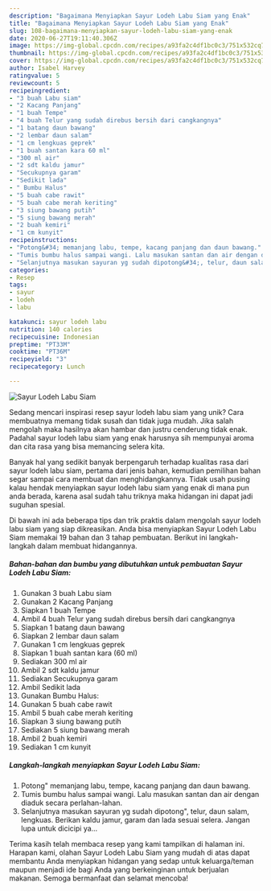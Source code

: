 ```yaml
---
description: "Bagaimana Menyiapkan Sayur Lodeh Labu Siam yang Enak"
title: "Bagaimana Menyiapkan Sayur Lodeh Labu Siam yang Enak"
slug: 108-bagaimana-menyiapkan-sayur-lodeh-labu-siam-yang-enak
date: 2020-06-27T19:11:40.306Z
image: https://img-global.cpcdn.com/recipes/a93fa2c4df1bc0c3/751x532cq70/sayur-lodeh-labu-siam-foto-resep-utama.jpg
thumbnail: https://img-global.cpcdn.com/recipes/a93fa2c4df1bc0c3/751x532cq70/sayur-lodeh-labu-siam-foto-resep-utama.jpg
cover: https://img-global.cpcdn.com/recipes/a93fa2c4df1bc0c3/751x532cq70/sayur-lodeh-labu-siam-foto-resep-utama.jpg
author: Isabel Harvey
ratingvalue: 5
reviewcount: 5
recipeingredient:
- "3 buah Labu siam"
- "2 Kacang Panjang"
- "1 buah Tempe"
- "4 buah Telur yang sudah direbus bersih dari cangkangnya"
- "1 batang daun bawang"
- "2 lembar daun salam"
- "1 cm lengkuas geprek"
- "1 buah santan kara 60 ml"
- "300 ml air"
- "2 sdt kaldu jamur"
- "Secukupnya garam"
- "Sedikit lada"
- " Bumbu Halus"
- "5 buah cabe rawit"
- "5 buah cabe merah keriting"
- "3 siung bawang putih"
- "5 siung bawang merah"
- "2 buah kemiri"
- "1 cm kunyit"
recipeinstructions:
- "Potong&#34; memanjang labu, tempe, kacang panjang dan daun bawang."
- "Tumis bumbu halus sampai wangi. Lalu masukan santan dan air dengan diaduk secara perlahan-lahan."
- "Selanjutnya masukan sayuran yg sudah dipotong&#34;, telur, daun salam, lengkuas. Berikan kaldu jamur, garam dan lada sesuai selera. Jangan lupa untuk dicicipi ya..."
categories:
- Resep
tags:
- sayur
- lodeh
- labu

katakunci: sayur lodeh labu 
nutrition: 140 calories
recipecuisine: Indonesian
preptime: "PT33M"
cooktime: "PT36M"
recipeyield: "3"
recipecategory: Lunch

---
```



![Sayur Lodeh Labu Siam](https://img-global.cpcdn.com/recipes/a93fa2c4df1bc0c3/751x532cq70/sayur-lodeh-labu-siam-foto-resep-utama.jpg)

Sedang mencari inspirasi resep sayur lodeh labu siam yang unik? Cara membuatnya memang tidak susah dan tidak juga mudah. Jika salah mengolah maka hasilnya akan hambar dan justru cenderung tidak enak. Padahal sayur lodeh labu siam yang enak harusnya sih mempunyai aroma dan cita rasa yang bisa memancing selera kita.



Banyak hal yang sedikit banyak berpengaruh terhadap kualitas rasa dari sayur lodeh labu siam, pertama dari jenis bahan, kemudian pemilihan bahan segar sampai cara membuat dan menghidangkannya. Tidak usah pusing kalau hendak menyiapkan sayur lodeh labu siam yang enak di mana pun anda berada, karena asal sudah tahu triknya maka hidangan ini dapat jadi suguhan spesial.


Di bawah ini ada beberapa tips dan trik praktis dalam mengolah sayur lodeh labu siam yang siap dikreasikan. Anda bisa menyiapkan Sayur Lodeh Labu Siam memakai 19 bahan dan 3 tahap pembuatan. Berikut ini langkah-langkah dalam membuat hidangannya.

<!--inarticleads1-->

##### Bahan-bahan dan bumbu yang dibutuhkan untuk pembuatan Sayur Lodeh Labu Siam:

1. Gunakan 3 buah Labu siam
1. Gunakan 2 Kacang Panjang
1. Siapkan 1 buah Tempe
1. Ambil 4 buah Telur yang sudah direbus bersih dari cangkangnya
1. Siapkan 1 batang daun bawang
1. Siapkan 2 lembar daun salam
1. Gunakan 1 cm lengkuas geprek
1. Siapkan 1 buah santan kara (60 ml)
1. Sediakan 300 ml air
1. Ambil 2 sdt kaldu jamur
1. Sediakan Secukupnya garam
1. Ambil Sedikit lada
1. Gunakan  Bumbu Halus:
1. Gunakan 5 buah cabe rawit
1. Ambil 5 buah cabe merah keriting
1. Siapkan 3 siung bawang putih
1. Sediakan 5 siung bawang merah
1. Ambil 2 buah kemiri
1. Sediakan 1 cm kunyit




<!--inarticleads2-->

##### Langkah-langkah menyiapkan Sayur Lodeh Labu Siam:

1. Potong&#34; memanjang labu, tempe, kacang panjang dan daun bawang.
1. Tumis bumbu halus sampai wangi. Lalu masukan santan dan air dengan diaduk secara perlahan-lahan.
1. Selanjutnya masukan sayuran yg sudah dipotong&#34;, telur, daun salam, lengkuas. Berikan kaldu jamur, garam dan lada sesuai selera. Jangan lupa untuk dicicipi ya...




Terima kasih telah membaca resep yang kami tampilkan di halaman ini. Harapan kami, olahan Sayur Lodeh Labu Siam yang mudah di atas dapat membantu Anda menyiapkan hidangan yang sedap untuk keluarga/teman maupun menjadi ide bagi Anda yang berkeinginan untuk berjualan makanan. Semoga bermanfaat dan selamat mencoba!
